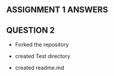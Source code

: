 ## ASSIGNMENT 1 ANSWERS



## QUESTION 2

* Forked the repository 

* created Test directory

* created readme.md


